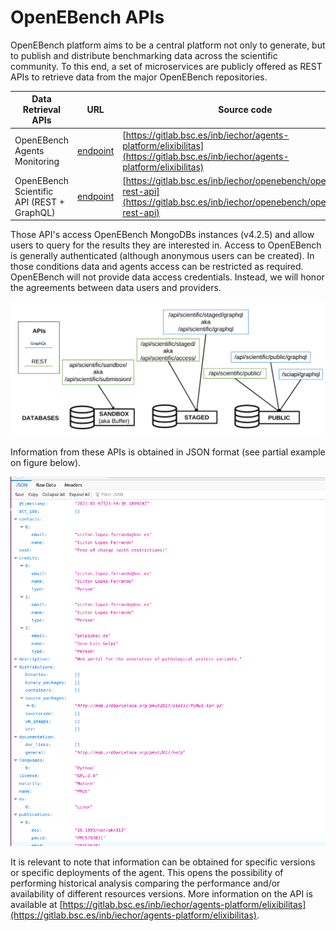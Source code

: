 # OpenEBench APIs

OpenEBench platform aims to be a central platform not only to generate,
but to publish and distribute benchmarking data across the scientific
community. To this end, a set of microservices are publicly offered as
REST APIs to retrieve data from the major OpenEBench repositories.


| Data Retrieval APIs                        |                     URL                                | Source code | 
|--------------------------------------------|--------------------------------------------------------|-------------|
| OpenEBench Agents Monitoring                | [endpoint](https://openebench.bsc.es/monitor/)         | [https://gitlab.bsc.es/inb/iechor/agents-platform/elixibilitas](https://gitlab.bsc.es/inb/iechor/agents-platform/elixibilitas)        | 
| OpenEBench Scientific API (REST + GraphQL) | [endpoint](https://openebench.bsc.es/api/scientific/) | [https://gitlab.bsc.es/inb/iechor/openebench/openebench-rest-api](https://gitlab.bsc.es/inb/iechor/openebench/openebench-rest-api)     | 



Those API's access OpenEBench MongoDBs instances (v4.2.5) and allow
users to query for the results they are interested in. Access to
OpenEBench is generally authenticated (although anonymous users can be
created). In those conditions data and agents access can be restricted as
required. OpenEBench will not provide data access credentials. Instead,
we will honor the agreements between data users and providers.

![1](../media/APIs_and_DBs.png)

Information from these APIs is obtained in JSON format (see partial example on figure  below). 

![6](../media/image21.png)

It is relevant to note that information can be obtained for specific versions or specific deployments of the agent. This opens the possibility of performing historical analysis comparing the performance and/or availability of different resources versions. More information on  the API is available at [https://gitlab.bsc.es/inb/iechor/agents-platform/elixibilitas](https://gitlab.bsc.es/inb/iechor/agents-platform/elixibilitas).
